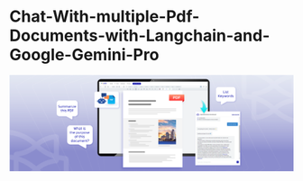 
# Chat-With-multiple-Pdf-Documents-with-Langchain-and-Google-Gemini-Pro

![](https://github.com/sujikathir/Chat-With-multiple-Pdf-Documents-with-Langchain-and-Google-Gemini-Pro/blob/main/source/cover%20pic.png)
